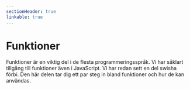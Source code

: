 ```yaml
---
sectionHeader: true
linkable: true
...
```

Funktioner
=======================

Funktioner är en viktig del i de flesta programmeringsspråk. Vi har såklart tillgång till funktioner även i JavaScript. Vi har redan sett en del swisha förbi. Den här delen tar dig ett par steg in bland funktioner och hur de kan användas.
